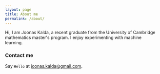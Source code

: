 ```yaml
---
layout: page
title: About me
permalink: /about/
---
```


Hi, I am Joonas Kalda, a recent graduate from the University of Cambridge mathematics master's program. I enjoy experimenting with machine learning.

### Contact me

Say `Hello` at [joonas.kalda@gmail.com](joonas.kalda@gmail.com).


[tf]: http://template-factory.nl
[m]: http://mearch.com
[pw]: http://processwire.com
[pwf]: http://processwire.com/talk
[jekyll]: http://jekyllrb.com
[github]: https://github.com/gayanvirajith
[google]: https://plus.google.com/+GayanVirajith
[twitter]: https://twitter.com/gayanvirajith
